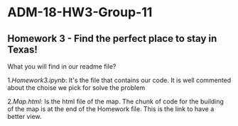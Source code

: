 # ADM-18-HW3-Group-11

## Homework 3 - Find the perfect place to stay in Texas!

What you will find in our readme file?

  1._Homework3.ipynb_: It's the file that contains our code. It is well commented about the choise we pick for solve the problem
  
  2._Map.html_: Is the html file of the map. The chunk of code for the building of the map is at the end of the Homework file.
  This is the link to have a better view.
  

